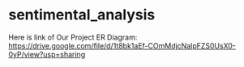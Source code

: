 # sentimental_analysis
Here is link of Our Project ER Diagram:  https://drive.google.com/file/d/1t8bk1aEf-COmMdjcNalpFZS0UsX0-0yP/view?usp=sharing
